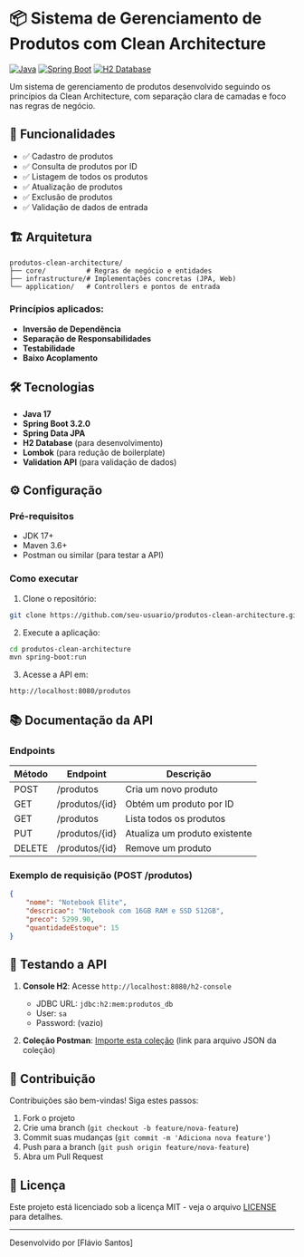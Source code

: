 # 📦 Sistema de Gerenciamento de Produtos com Clean Architecture

[![Java](https://img.shields.io/badge/Java-17%2B-blue.svg)](https://www.oracle.com/java/)
[![Spring Boot](https://img.shields.io/badge/Spring%20Boot-3.2.0-brightgreen.svg)](https://spring.io/projects/spring-boot)
[![H2 Database](https://img.shields.io/badge/H2%20Database-2.1.214-lightgrey.svg)](https://www.h2database.com)

Um sistema de gerenciamento de produtos desenvolvido seguindo os princípios da Clean Architecture, com separação clara de camadas e foco nas regras de negócio.

## 🚀 Funcionalidades

- ✅ Cadastro de produtos
- ✅ Consulta de produtos por ID
- ✅ Listagem de todos os produtos
- ✅ Atualização de produtos
- ✅ Exclusão de produtos
- ✅ Validação de dados de entrada

## 🏗️ Arquitetura

```
produtos-clean-architecture/
├── core/          # Regras de negócio e entidades
├── infrastructure/# Implementações concretas (JPA, Web)
└── application/   # Controllers e pontos de entrada
```

### Princípios aplicados:
- **Inversão de Dependência**
- **Separação de Responsabilidades**
- **Testabilidade**
- **Baixo Acoplamento**

## 🛠️ Tecnologias

- **Java 17**
- **Spring Boot 3.2.0**
- **Spring Data JPA**
- **H2 Database** (para desenvolvimento)
- **Lombok** (para redução de boilerplate)
- **Validation API** (para validação de dados)

## ⚙️ Configuração

### Pré-requisitos
- JDK 17+
- Maven 3.6+
- Postman ou similar (para testar a API)

### Como executar

1. Clone o repositório:
```bash
git clone https://github.com/seu-usuario/produtos-clean-architecture.git
```

2. Execute a aplicação:
```bash
cd produtos-clean-architecture
mvn spring-boot:run
```

3. Acesse a API em:
```
http://localhost:8080/produtos
```

## 📚 Documentação da API

### Endpoints

| Método | Endpoint           | Descrição                     |
|--------|--------------------|-------------------------------|
| POST   | /produtos          | Cria um novo produto          |
| GET    | /produtos/{id}     | Obtém um produto por ID       |
| GET    | /produtos          | Lista todos os produtos       |
| PUT    | /produtos/{id}     | Atualiza um produto existente |
| DELETE | /produtos/{id}     | Remove um produto             |

### Exemplo de requisição (POST /produtos)
```json
{
    "nome": "Notebook Elite",
    "descricao": "Notebook com 16GB RAM e SSD 512GB",
    "preco": 5299.90,
    "quantidadeEstoque": 15
}
```

## 🎯 Testando a API

1. **Console H2**: Acesse `http://localhost:8080/h2-console`
   - JDBC URL: `jdbc:h2:mem:produtos_db`
   - User: `sa`
   - Password: (vazio)

2. **Coleção Postman**: [Importe esta coleção](#) (link para arquivo JSON da coleção)

## 🤝 Contribuição

Contribuições são bem-vindas! Siga estes passos:

1. Fork o projeto
2. Crie uma branch (`git checkout -b feature/nova-feature`)
3. Commit suas mudanças (`git commit -m 'Adiciona nova feature'`)
4. Push para a branch (`git push origin feature/nova-feature`)
5. Abra um Pull Request

## 📄 Licença

Este projeto está licenciado sob a licença MIT - veja o arquivo [LICENSE](LICENSE) para detalhes.

---

Desenvolvido por [Flávio Santos]
